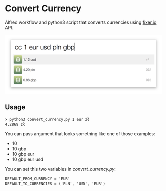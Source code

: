 # Convert Currency

Alfred workflow and python3 script that converts currencies using [fixer.io](http://fixer.io) API.

![alfred workflow](screenshots/alfred.png)

## Usage

```
> python3 convert_currency.py 1 eur zł
4.2869 zł
```

You can pass argument that looks something like one of those examples:

* 10
* 10 gbp
* 10 gbp eur
* 10 gbp eur usd

You can set this two variables in *convert_currency.py*:
```
DEFAULT_FROM_CURRENCY = 'EUR'
DEFAULT_TO_CURRENCIES = ('PLN', 'USD', 'EUR')
```
